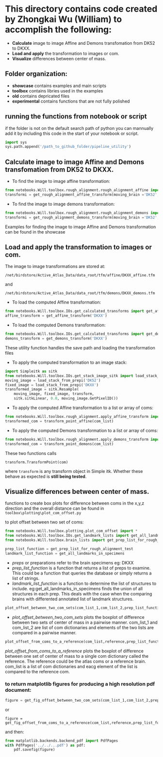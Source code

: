 # This directory contains code created by Zhongkai Wu (William) to accomplish the following:
* **Calculate** image to image Affine and Demons transfomation from DK52 to DKXX.
* **Load and apply** the transformation to images or com.
* **Visualize** differences between center of mass.

## Folder organization:
* **showcase**  contains examples and main scripts
* **toolbox** contains libries used in the examples
* **old** contains depricated files
* **experimental**  contains functions that are not fully polished

## running the functions from notebook or script
if the folder is not on the default search path of python you can mannually add it by including this code in the start of your notebook or script.
```python
import sys
sys.path.append('/path_to_github_folder/pipeline_utility')
```

## Calculate image to image Affine and Demons transfomation from DK52 to DKXX.
* To find the image to image affine transformation:
``` python
from notebooks.Will.toolbox.rough_alignment.rough_alignment_affine import get_rough_alignment_affine_transform
transformi = get_rough_alignment_affine_transform(moving_brain ='DK52',fixed_brain = 'DKXX')
```
* To find the image to image demons transformation:
``` python
from notebooks.Will.toolbox.rough_alignment.rough_alignment_demons import get_rough_alignment_demons_transform
transformi = get_rough_alignment_demons_transform(moving_brain ='DK52',fixed_brain = 'DKXX')
```
Examples for finding the image to image Affine and Demons transformation can be found in the showcase
## Load and apply the transformation to images or com.
The image to image transformations are stored at: 

```
/net/birdstore/Active_Atlas_Data/data_root/tfm/affine/DKXX_affine.tfm
```
and
```
/net/birdstore/Active_Atlas_Data/data_root/tfm/demons/DKXX_demons.tfm
```
* To load the computed Affine transformation:
``` python
from notebooks.Will.toolbox.IOs.get_calculated_transforms import get_affine_transform
affine_transform = get_affine_transform('DKXX')
```
* To load the computed Demons transformation:
``` python
from notebooks.Will.toolbox.IOs.get_calculated_transforms import get_demons_transform
demons_transform = get_demons_transform('DKXX')
```
These utility function handles the save path and loading the transformation files
* To apply the computed transformation to an image stack:
```python
import Simpleitk as sitk
from notebooks.Will.toolbox.IOs.get_stack_image_sitk import load_stack_from_prepi
moving_image = load_stack_from_prepi('DK52')
fixed_image = load_stack_from_prepi('DKXX')
transformed_image = sitk.Resample(
    moving_image, fixed_image, transform,
    sitk.sitkLinear, 0.0, moving_image.GetPixelID())
```
* To apply the computed Affine transformation to a list or array of coms:
```python
from notebooks.Will.toolbox.rough_alignment.apply_affine_transform import transform_point_affine
transformed_com = transform_point_affine(com_list)
```
* To apply the computed Demons transformation to a list or array of coms:
```python
from notebooks.Will.toolbox.rough_alignment.apply_demons_transform import transform_point_demons
transformed_com = transform_point_demons(com_list)
```
These two functions calls
```
transform.TransformPoint(com)
```
where `transform` is any transform object in Simple itk.  Whether these behave as expected is **still being tested**.
## Visualize differences between center of mass.
functions to create box plots for difference between coms in the x,y,z direction and the overall distance can be found in 
`
toolbox\plotting\plot_com_offset.py
`

to plot offset between two set of coms:
```python
from notebooks.Will.toolbox.plotting.plot_com_offset import *
from notebooks.Will.toolbox.IOs.get_landmark_lists import get_all_landmarks_in_specimens
from notebooks.Will.toolbox.brain_lists import get_prep_list_for_rough_alignment_test

prep_list_function = get_prep_list_for_rough_alignment_test
landmark_list_function = get_all_landmarks_in_specimens
```
* *preps* or preparations refer to the brain specimens eg: DKXX
* *prep_list_function* is a function that returns a list of preps to examine.  This could be a function that queries the database or simply returns a list of strings.
* *landmark_list_function* is a function to determine the list of structures to include. 
eg:get_all_landmarks_in_specimens finds the union of all structures in each prep.  This deals with the case when the comparing brains with differented annotated list of landmark structures.

```python
plot_offset_between_two_com_sets(com_list_1,com_list_2,prep_list_function,landmark_list_function,plot_title)
```
* *plot_offset_between_two_com_sets* plots the boxplot of difference between two sets of center of mass in a pairwise manner.  com_list_1 and com_list_2 are list of com dictionaries and elements of the two lists are compared in a pairwise manner. 
```python
plot_offset_from_coms_to_a_reference(com_list,reference,prep_list_function,landmark_list_function,plot_title)
```
*plot_offset_from_coms_to_a_reference* plots the boxplot of difference between one set of center of mass to a single com dictionary called the reference.  The reference could be the atlas coms or a reference brain.  com_list is a list of com dictionaries and eacg element of the list is compared to the reference com. 
### to return matplotlib figures for producing a high resolution pdf document:

```python
figure = get_fig_offset_between_two_com_sets(com_list_1,com_list_2,prep_list_function,landmark_list_function,plot_title)
```
or
```
figure = get_fig_offset_from_coms_to_a_reference(com_list,reference,prep_list_function,landmark_list_function,plot_title)
```
and then:
```python
from matplotlib.backends.backend_pdf import PdfPages
with PdfPages('../../...pdf') as pdf:
    pdf.savefig(figure)
```
